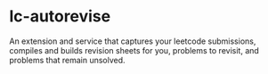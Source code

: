 # lc-autorevise
An extension and service that captures your leetcode submissions, compiles and builds revision sheets for you, problems to revisit, and problems that remain unsolved.

